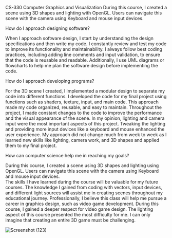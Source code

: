 CS-330 Computer Graphics and Visualization
During this course, I created a scene using 3D shapes and lighting with OpenGL. Users can navigate this scene with the camera using Keyboard and mouse input devices.  

How do I approach designing software?

When I approach software design, I start by understanding the design specifications and then write my code. I constantly review and test my code to improve its functionality and maintainability. I always follow best coding practices, including adding line comments and input validation, to ensure that the code is reusable and readable.
Additionally, I use UML diagrams or flowcharts to help me plan the software design before implementing the code.

How do I approach developing programs?

For the 3D scene I created, I implemented a modular design to separate my code into different functions. I developed the code for my final project using functions such as shaders, texture, input, and main code. This approach made my code organized, reusable, and easy to maintain. Throughout the project, I made constant changes to the code to improve the performance and the visual appearance of the scene. In my opinion, lighting and camera input were the most important aspects of this project. Tweaking the lighting and providing more input devices like a keyboard and mouse enhanced the user experience. My approach did not change much from week to week as I learned new skills like lighting, camera work, and 3D shapes and applied them to my final project.

How can computer science help me in reaching my goals?

During this course, I created a scene using 3D shapes and lighting using OpenGL. Users can navigate this scene with the camera using Keyboard and mouse input devices.  
The skills I have learned during the course will be valuable for my future courses. The knowledge I gained from coding with vectors, input devices, and different light sources will assist me in creating scenes throughout my educational journey. Professionally, I believe this class will help me pursue a career in graphics design, such as video game development. During this course, I gained a deeper respect for video game design. The lighting aspect of this course presented the most difficulty for me. I can only imagine that creating an entire 3D game must be challenging.


![Screenshot (123)](https://github.com/user-attachments/assets/4d8eeb2d-b0f9-4205-9009-d1147f7035b7)



	
